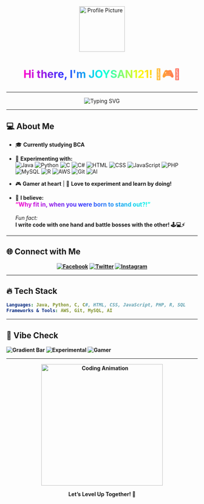 <!-- Profile README for JOYSAN121 -->

<div align="center">

<img src="https://avatars.githubusercontent.com/u/JOYSAN121?v=4" width="120" alt="Profile Picture" />

<h1>
  <span style="background: linear-gradient(90deg, #ff00cc, #3333ff, #00ffe7, #fffb00, #ff5e62); -webkit-background-clip: text; color: transparent;">
    Hi there, I'm JOYSAN121! 👋🎮🚀
  </span>
</h1>

</div>

---

<p align="center">
  <img src="https://readme-typing-svg.demolab.com?font=Fira+Code&size=24&pause=1000&color=FF00CC&center=true&vCenter=true&multiline=true&width=700&height=70&lines=BCA+Student+%7C+Experimenter+%7C+Tech+Enthusiast;Gaming+%E2%9A%94%EF%B8%8F+%7C+Loves+to+Try+New+Things!" alt="Typing SVG" />
</p>

---

## 💻 About Me

- 🎓 **Currently studying BCA**
- 🔬 **Experimenting with:**  
  ![Java](https://img.shields.io/badge/-Java-007396?logo=java&logoColor=white) 
  ![Python](https://img.shields.io/badge/-Python-3776AB?logo=python&logoColor=white)
  ![C](https://img.shields.io/badge/-C-00599C?logo=c&logoColor=white)
  ![C#](https://img.shields.io/badge/-C%23-239120?logo=c-sharp&logoColor=white)
  ![HTML](https://img.shields.io/badge/-HTML5-E34F26?logo=html5&logoColor=white)
  ![CSS](https://img.shields.io/badge/-CSS3-1572B6?logo=css3&logoColor=white)
  ![JavaScript](https://img.shields.io/badge/-JavaScript-F7DF1E?logo=javascript&logoColor=black)
  ![PHP](https://img.shields.io/badge/-PHP-777BB4?logo=php&logoColor=white)
  ![MySQL](https://img.shields.io/badge/-MySQL-4479A1?logo=mysql&logoColor=white)
  ![R](https://img.shields.io/badge/-R-276DC3?logo=r&logoColor=white)
  ![AWS](https://img.shields.io/badge/-AWS-232F3E?logo=amazon-aws&logoColor=white)
  ![Git](https://img.shields.io/badge/-Git-F05032?logo=git&logoColor=white)
  ![AI](https://img.shields.io/badge/-AI-00C7B7?logo=ai&logoColor=white)

- 🎮 **Gamer at heart** | 🧪 **Love to experiment and learn by doing!**
- 🌈 **I believe:**  
  <span style="font-size:1.1em; background: linear-gradient(90deg, #ff00cc, #3333ff, #00ffe7); -webkit-background-clip: text; color: transparent; font-weight: bold;">
    “Why fit in, when you were born to stand out?!”
  </span>  
  <br>
  <em>Fun fact:</em>  
  <b>I write code with one hand and battle bosses with the other! 🕹️💻⚡

---

## 🌐 Connect with Me

<p align="center">
  <a href="https://facebook.com/Joysan Fernandes" target="_blank"><img src="https://img.shields.io/badge/Facebook-1877F2?style=for-the-badge&logo=facebook&logoColor=white" alt="Facebook"/></a>
  <a href="https://twitter.com/JoysanFernandes" target="_blank"><img src="https://img.shields.io/badge/Twitter-1DA1F2?style=for-the-badge&logo=twitter&logoColor=white" alt="Twitter"/></a>
  <a href="https://instagram.com/Joysan_fernandes" target="_blank"><img src="https://img.shields.io/badge/Instagram-E4405F?style=for-the-badge&logo=instagram&logoColor=white" alt="Instagram"/></a>
</p>

---

## 🔥 Tech Stack

```yaml
Languages: Java, Python, C, C#, HTML, CSS, JavaScript, PHP, R, SQL
Frameworks & Tools: AWS, Git, MySQL, AI
```

---

## 🎨 Vibe Check

![Gradient Bar](https://img.shields.io/badge/Vibe-SUPERB-GRADIENT?style=for-the-badge&logo=rainbow&labelColor=ff00cc&color=00ffe7)
![Experimental](https://img.shields.io/badge/Always%20Exploring-%F0%9F%94%8E-fffb00?style=for-the-badge)
![Gamer](https://img.shields.io/badge/Gamer-%F0%9F%8E%AE-3333ff?style=for-the-badge)

---

<div align="center">
  
  <img src="https://media.giphy.com/media/qgQUggAC3Pfv687qPC/giphy.gif" width="320" alt="Coding Animation" />
  
  <br>
  
  <b>Let’s Level Up Together! 🚀</b>
  
</div>
